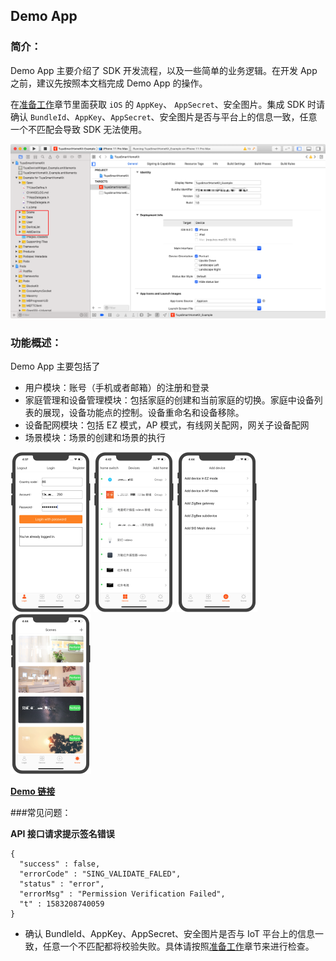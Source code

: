 ## Demo App

### 简介：

Demo App 主要介绍了 SDK 开发流程，以及一些简单的业务逻辑。在开发 App 之前，建议先按照本文档完成 Demo App 的操作。

在[准备工作](/resource/Preparation.html)章节里面获取 `iOS` 的 `AppKey`、 `AppSecret`、安全图片。集成 SDK 时请确认 `BundleId`、`AppKey`、`AppSecret`、安全图片是否与平台上的信息一致，任意一个不匹配会导致 SDK 无法使用。

<img src="./images/ios-sdk-demo-xcode.png" alt="image-20200302180605130" style="zoom:67%;" />



### 功能概述：

Demo App 主要包括了

- 用户模块：账号（手机或者邮箱）的注册和登录
- 家庭管理和设备管理模块：包括家庭的创建和当前家庭的切换。家庭中设备列表的展现，设备功能点的控制。设备重命名和设备移除。
- 设备配网模块：包括 EZ 模式，AP 模式，有线网关配网，网关子设备配网
- 场景模块：场景的创建和场景的执行


<div align=left><img src="./images/ios-sdk-demo-user.jpg" style="zoom:25%;" />
	<img src="./images/ios-sdk-demo-devlist.jpg" style="zoom:25%;" />
  <img src="./images/ios-sdk-demo-activator.jpg" style="zoom:25%;" />
  <img src="./images/ios-sdk-demo-scene.jpg" style="zoom:25%;" />


**[Demo 链接](https://github.com/TuyaInc/tuyasmart_home_ios_sdk)**



###常见问题：

**API 接口请求提示签名错误**

```objc
{
  "success" : false,
  "errorCode" : "SING_VALIDATE_FALED",
  "status" : "error",
  "errorMsg" : "Permission Verification Failed",
  "t" : 1583208740059
}
```



* 确认 BundleId、AppKey、AppSecret、安全图片是否与 IoT 平台上的信息一致，任意一个不匹配都将校验失败。具体请按照[准备工作](./Preparation.md)章节来进行检查。